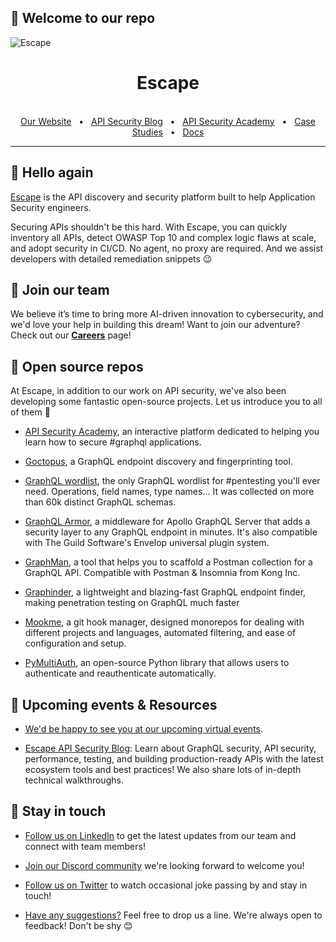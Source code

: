 ## 👋 Welcome to our repo 

![Escape](https://26857953.fs1.hubspotusercontent-eu1.net/hubfs/26857953/cover-escape-github.png)

<div align="center">
  <h1>Escape</h1>

  <br />
  <a href="https://escape.tech/?utm_source=github&utm_medium=referral">Our Website</a>
  <span>&nbsp;&nbsp;•&nbsp;&nbsp;</span>
   <a href="https://escape.tech/blog/?utm_source=github&utm_medium=referral">API Security Blog</a>
  <span>&nbsp;&nbsp;•&nbsp;&nbsp;</span>
   <a href="https://escape.tech/academy/?utm_source=github&utm_medium=referral">API Security Academy</a>
  <span>&nbsp;&nbsp;•&nbsp;&nbsp;</span>
   <a href="https://escape.tech/blog/tag/case-study/?utm_source=github&utm_medium=referral">Case Studies</a>
  <span>&nbsp;&nbsp;•&nbsp;&nbsp;</span>
   <a href="https://docs.escape.tech/">Docs</a>
  <br />
  <hr />
</div>

## 👋 Hello again   

[Escape](https://escape.tech) is the API discovery and security platform built to help Application Security engineers. 

Securing APIs shouldn't be this hard. With Escape, you can quickly inventory all APIs, detect OWASP Top 10 and complex logic flaws at scale, and adopt security in CI/CD.  No agent, no proxy are required. And we assist developers with detailed remediation snippets 😉

## 🤝 Join our team  

We believe it’s time to bring more AI-driven innovation to cybersecurity, and we'd love your help in building this dream! Want to join our adventure? Check out our [**Careers**](https://jobs.escape.tech) page!

## 🧙 Open source repos 

At Escape, in addition to our work on API security, we've also been developing some fantastic open-source projects. Let us introduce you to all of them 🚀

- [API Security Academy](https://github.com/Escape-Technologies/graphql-security-academy), an interactive platform dedicated to helping you learn how to secure #graphql applications.

- [Goctopus](https://github.com/Escape-Technologies/goctopus), a GraphQL endpoint discovery and fingerprinting tool.

- [GraphQL wordlist](https://github.com/Escape-Technologies/graphql-wordlist), the only GraphQL wordlist for #pentesting you'll ever need. Operations, field names, type names... It was collected on more than 60k distinct GraphQL schemas.

- [GraphQL Armor](https://github.com/Escape-Technologies/graphql-armor/), a middleware for Apollo GraphQL Server that adds a security layer to any GraphQL endpoint in minutes. It's also compatible with The Guild Software's Envelop universal plugin system.

- [GraphMan](https://github.com/Escape-Technologies/graphman),  a tool that helps you to scaffold a Postman collection for a GraphQL API. Compatible with Postman & Insomnia from Kong Inc.

- [Graphinder](https://github.com/Escape-Technologies/graphinder), a lightweight and blazing-fast GraphQL endpoint finder, making penetration testing on GraphQL much faster 

- [Mookme](https://github.com/Escape-Technologies/mookme), a git hook manager, designed monorepos for dealing with different projects and languages, automated filtering, and ease of configuration and setup.

- [PyMultiAuth](https://github.com/Escape-Technologies/py-multiauth), an open-source Python library that allows users to authenticate and reauthenticate automatically.


## 👀 Upcoming events & Resources 

- [We'd be happy to see you at our upcoming virtual events](https://escape.tech/blog/tag/events/). 

- [Escape API Security Blog](https://escape.tech/blog/): Learn about GraphQL security, API security, performance, testing, and building production-ready APIs with the latest ecosystem tools and best practices! We also share lots of in-depth technical walkthroughs.  


## 👋 Stay in touch 

- [Follow us on LinkedIn](https://www.linkedin.com/company/escapetech/) to get the latest updates from our team and connect with team members! 

- [Join our Discord community](https://discord.com/invite/G9FEuFuKfd) we're looking forward to welcome you! 

- [Follow us on Twitter](https://twitter.com/EscapeTechHQ) to watch occasional joke passing by and stay in touch! 

- [Have any suggestions?](https://www.gitguardian.com/contact-us) Feel free to drop us a line. We're always open to feedback! Don't be shy 😊




